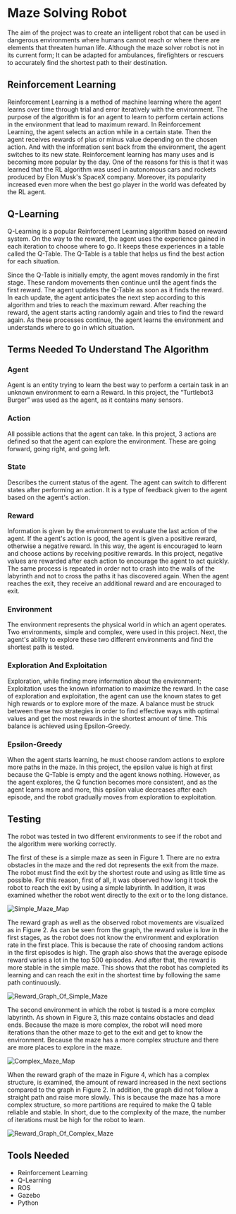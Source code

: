 # Maze Solving Robot

The aim of the project was to create an intelligent robot that can be used in dangerous environments where humans cannot reach or where there are elements that threaten human life. Although the maze solver robot is not in its current form; It can be adapted for ambulances, firefighters or rescuers to accurately find the shortest path to their destination.

## Reinforcement Learning

Reinforcement Learning is a method of machine learning where the agent learns over time through trial and error iteratively with the environment. The purpose of the algorithm is for an agent to learn to perform certain actions in the environment that lead to maximum reward. In Reinforcement Learning, the agent selects an action while in a certain state. Then the agent receives rewards of plus or minus value depending on the chosen action. And with the information sent back from the environment, the agent switches to its new state. Reinforcement learning has many uses and is becoming more popular by the day. One of the reasons for this is that it was learned that the RL algorithm was used in autonomous cars and rockets produced by Elon Musk's SpaceX company. Moreover, its popularity increased even more when the best go player in the world was defeated by the RL agent.

## Q-Learning

Q-Learning is a popular Reinforcement Learning algorithm based on reward system. On the way to the reward, the agent uses the experience gained in each iteration to choose where to go. It keeps these experiences in a table called the Q-Table. The Q-Table is a table that helps us find the best action for each situation.

Since the Q-Table is initially empty, the agent moves randomly in the first stage. These random movements then continue until the agent finds the first reward. The agent updates the Q-Table as soon as it finds the reward. In each update, the agent anticipates the next step according to this algorithm and tries to reach the maximum reward. After reaching the reward, the agent starts acting randomly again and tries to find the reward again. As these processes continue, the agent learns the environment and understands where to go in which situation.

## Terms Needed To Understand The Algorithm

### Agent

Agent is an entity trying to learn the best way to perform a certain task in an unknown environment to earn a Reward. In this project, the “Turtlebot3 Burger” was used as the agent, as it contains many sensors.

### Action

All possible actions that the agent can take. In this project, 3 actions are defined so that the agent can explore the environment. These are going forward, going right, and going left.

### State

Describes the current status of the agent. The agent can switch to different states after performing an action. It is a type of feedback given to the agent based on the agent's action.

### Reward

Information is given by the environment to evaluate the last action of the agent. If the agent's action is good, the agent is given a positive reward, otherwise a negative reward. In this way, the agent is encouraged to learn and choose actions by receiving positive rewards. In this project, negative values are rewarded after each action to encourage the agent to act quickly. The same process is repeated in order not to crash into the walls of the labyrinth and not to cross the paths it has discovered again. When the agent reaches the exit, they receive an additional reward and are encouraged to exit.

### Environment

The environment represents the physical world in which an agent operates. Two environments, simple and complex, were used in this project. Next, the agent's ability to explore these two different environments and find the shortest path is tested.

### Exploration And Exploitation

Exploration, while finding more information about the environment; Exploitation uses the known information to maximize the reward. In the case of exploration and exploitation, the agent can use the known states to get high rewards or to explore more of the maze. A balance must be struck between these two strategies in order to find effective ways with optimal values and get the most rewards in the shortest amount of time. This balance is achieved using Epsilon-Greedy.

### Epsilon-Greedy

When the agent starts learning, he must choose random actions to explore more paths in the maze. In this project, the epsilon value is high at first because the Q-Table is empty and the agent knows nothing. However, as the agent explores, the Q function becomes more consistent, and as the agent learns more and more, this epsilon value decreases after each episode, and the robot gradually moves from exploration to exploitation.

## Testing

The robot was tested in two different environments to see if the robot and the algorithm were working correctly.

The first of these is a simple maze as seen in Figure 1. There are no extra obstacles in the maze and the red dot represents the exit from the maze. The robot must find the exit by the shortest route and using as little time as possible. For this reason, first of all, it was observed how long it took the robot to reach the exit by using a simple labyrinth. In addition, it was examined whether the robot went directly to the exit or to the long distance.

![Simple_Maze_Map](SimpleMazeMap.png)

The reward graph as well as the observed robot movements are visualized as in Figure 2. As can be seen from the graph, the reward value is low in the first stages, as the robot does not know the environment and exploration rate in the first place. This is because the rate of choosing random actions in the first episodes is high. The graph also shows that the average episode reward varies a lot in the top 500 episodes. And after that, the reward is more stable in the simple maze. This shows that the robot has completed its learning and can reach the exit in the shortest time by following the same path continuously.

![Reward_Graph_Of_Simple_Maze](RewardGraphOfSimpleMaze.png)

The second environment in which the robot is tested is a more complex labyrinth. As shown in Figure 3, this maze contains obstacles and dead ends. Because the maze is more complex, the robot will need more iterations than the other maze to get to the exit and get to know the environment. Because the maze has a more complex structure and there are more places to explore in the maze.

![Complex_Maze_Map](ComplexMazeMap.png)

When the reward graph of the maze in Figure 4, which has a complex structure, is examined, the amount of reward increased in the next sections compared to the graph in Figure 2. In addition, the graph did not follow a straight path and raise more slowly. This is because the maze has a more complex structure, so more partitions are required to make the Q table reliable and stable. In short, due to the complexity of the maze, the number of iterations must be high for the robot to learn.

![Reward_Graph_Of_Complex_Maze](RewardGraphOfComplexMaze.png)

## Tools Needed

- Reinforcement Learning
- Q-Learning
- ROS
- Gazebo
- Python
